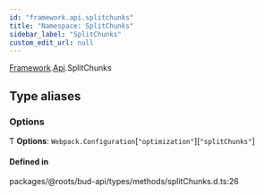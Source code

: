 ```yaml
---
id: "framework.api.splitchunks"
title: "Namespace: SplitChunks"
sidebar_label: "SplitChunks"
custom_edit_url: null
---
```


[Framework](framework.md).[Api](framework.api.md).SplitChunks

## Type aliases

### Options

Ƭ **Options**: `Webpack.Configuration`[``"optimization"``][``"splitChunks"``]

#### Defined in

packages/@roots/bud-api/types/methods/splitChunks.d.ts:26

